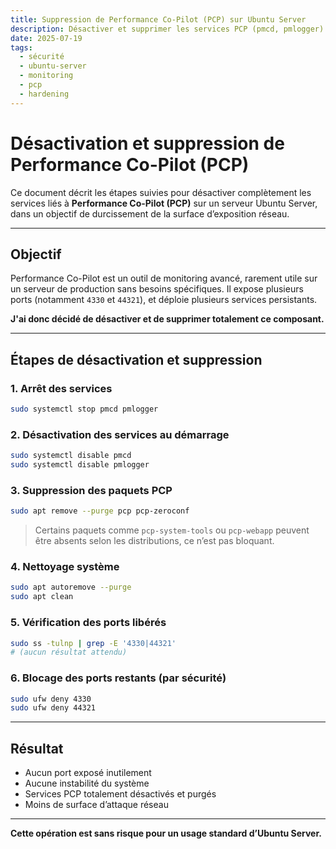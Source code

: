 ```yaml
---
title: Suppression de Performance Co-Pilot (PCP) sur Ubuntu Server
description: Désactiver et supprimer les services PCP (pmcd, pmlogger) et sécuriser les ports associés (44321, 4330) sur un serveur Ubuntu.
date: 2025-07-19
tags:
  - sécurité
  - ubuntu-server
  - monitoring
  - pcp
  - hardening
---
```


# Désactivation et suppression de Performance Co-Pilot (PCP)

Ce document décrit les étapes suivies pour désactiver complètement les services liés à **Performance Co-Pilot (PCP)** sur un serveur Ubuntu Server, dans un objectif de durcissement de la surface d’exposition réseau.

---

##  Objectif

Performance Co-Pilot est un outil de monitoring avancé, rarement utile sur un serveur de production sans besoins spécifiques. Il expose plusieurs ports (notamment `4330` et `44321`), et déploie plusieurs services persistants.

**J'ai donc décidé de désactiver et de supprimer totalement ce composant.**

---

##  Étapes de désactivation et suppression

### 1. Arrêt des services

```bash
sudo systemctl stop pmcd pmlogger
```

### 2. Désactivation des services au démarrage

```bash
sudo systemctl disable pmcd
sudo systemctl disable pmlogger
```

### 3. Suppression des paquets PCP

```bash
sudo apt remove --purge pcp pcp-zeroconf
```

> Certains paquets comme `pcp-system-tools` ou `pcp-webapp` peuvent être absents selon les distributions, ce n’est pas bloquant.

### 4. Nettoyage système

```bash
sudo apt autoremove --purge
sudo apt clean
```

### 5. Vérification des ports libérés

```bash
sudo ss -tulnp | grep -E '4330|44321'
# (aucun résultat attendu)
```

### 6. Blocage des ports restants (par sécurité)

```bash
sudo ufw deny 4330
sudo ufw deny 44321
```

---

## Résultat

- Aucun port exposé inutilement
- Aucune instabilité du système
- Services PCP totalement désactivés et purgés
- Moins de surface d’attaque réseau

---

**Cette opération est sans risque pour un usage standard d’Ubuntu Server.**

